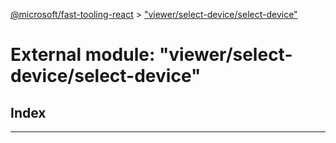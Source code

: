 [@microsoft/fast-tooling-react](../README.md) > ["viewer/select-device/select-device"](../modules/_viewer_select_device_select_device_.md)

# External module: "viewer/select-device/select-device"

## Index

---

